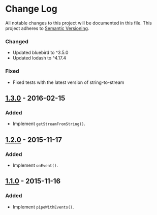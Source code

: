 # Change Log

All notable changes to this project will be documented in this file.
This project adheres to [Semantic Versioning](http://semver.org/).

### Changed

- Updated bluebird to ^3.5.0
- Updated lodash to ^4.17.4

### Fixed

- Fixed tests with the latest version of string-to-stream

## [1.3.0] - 2016-02-15

### Added

- Implement `getStreamFromString()`.

## [1.2.0] - 2015-11-17

### Added

- Implement `onEvent()`.

## [1.1.0] - 2015-11-16

### Added

- Implement `pipeWithEvents()`.

[1.3.0]: https://github.com/jviotti/rindle/compare/v1.2.0...v1.3.0
[1.2.0]: https://github.com/jviotti/rindle/compare/v1.1.0...v1.2.0
[1.1.0]: https://github.com/jviotti/rindle/compare/v1.0.0...v1.1.0
